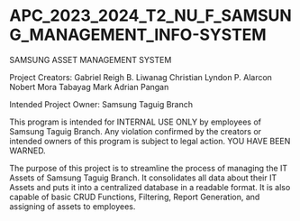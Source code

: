 # APC_2023_2024_T2_NU_F_SAMSUNG_MANAGEMENT_INFO-SYSTEM

SAMSUNG ASSET MANAGEMENT SYSTEM

Project Creators:
Gabriel Reigh B. Liwanag
Christian Lyndon P. Alarcon
Nobert Mora Tabayag
Mark Adrian Pangan

Intended Project Owner:
Samsung Taguig Branch

This program is intended for INTERNAL USE ONLY by employees of Samsung Taguig Branch. Any violation confirmed by the creators or intended owners of this program is subject to legal action. YOU HAVE BEEN WARNED.

The purpose of this project is to streamline the process of managing the IT Assets of Samsung Taguig Branch. It consolidates all data about their IT Assets and puts it into a centralized database in a readable format. It is also capable of basic CRUD Functions, Filtering, Report Generation, and assigning of assets to employees.
